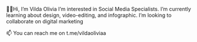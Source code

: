 👋🏻Hi, I’m Vilda Olivia
  I’m interested in Social Media Specialists.
  I’m currently learning about design, video-editing, and infographic. I’m looking to collaborate on digital marketing

📫 You can reach me on t.me/vildaoliviaa

<!---
valvias/valvias is a ✨ special ✨ repository because its `README.md` (this file) appears on your GitHub profile.
You can click the Preview link to take a look at your changes.
--->

